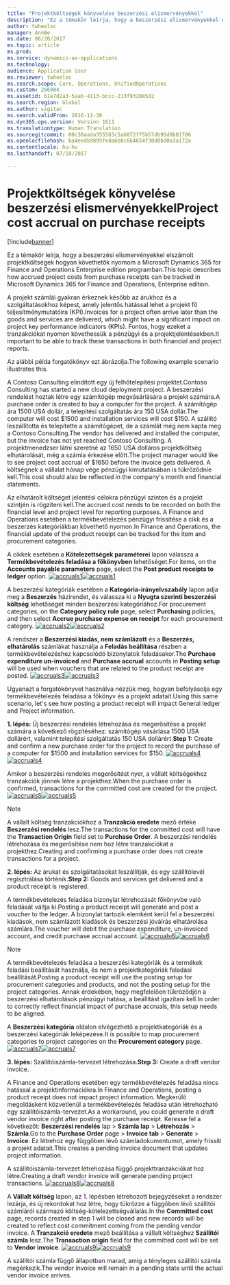 ```yaml
---
title: "Projektköltségek könyvelése beszerzési elismervényekkel"
description: "Ez a témakör leírja, hogy a beszerzési elismervényekkel elszámolt projektköltségek hogyan követhetők nyomom a Microsoft Dynamics 365 for Finance and Operations Enterprise edition programban."
author: twheeloc
manager: AnnBe
ms.date: 06/20/2017
ms.topic: article
ms.prod: 
ms.service: dynamics-ax-applications
ms.technology: 
audience: Application User
ms.reviewer: twheeloc
ms.search.scope: Core, Operations, UnifiedOperations
ms.custom: 266984
ms.assetid: 61e7d2a3-5aab-4113-bccc-213f932885d2
ms.search.region: Global
ms.author: sigitac
ms.search.validFrom: 2016-11-30
ms.dyn365.ops.version: Version 1611
ms.translationtype: Human Translation
ms.sourcegitcommit: 08c38aada355583c5a6872f75b57db95d9b81786
ms.openlocfilehash: ba4eedb9895feda6b8c664654f30d0bd0a3a172a
ms.contentlocale: hu-hu
ms.lasthandoff: 07/18/2017

---
```


# <a name="project-cost-accrual-on-purchase-receipts"></a><span data-ttu-id="598dc-103">Projektköltségek könyvelése beszerzési elismervényekkel</span><span class="sxs-lookup"><span data-stu-id="598dc-103">Project cost accrual on purchase receipts</span></span>

[!include[banner](../includes/banner.md)]


<span data-ttu-id="598dc-104">Ez a témakör leírja, hogy a beszerzési elismervényekkel elszámolt projektköltségek hogyan követhetők nyomom a Microsoft Dynamics 365 for Finance and Operations Enterprise edition programban.</span><span class="sxs-lookup"><span data-stu-id="598dc-104">This topic describes how accrued project costs from purchase receipts can be tracked in Microsoft Dynamics 365 for Finance and Operations, Enterprise edition.</span></span> 

<span data-ttu-id="598dc-105">A projekt számlái gyakran érkeznek később az árukhoz és a szolgáltatásokhoz képest, amely jelentős hatással lehet a projekt fő teljesítménymutatóira (KPI).</span><span class="sxs-lookup"><span data-stu-id="598dc-105">Invoices for a project often arrive later than the goods and services are delivered, which might have a significant impact on project key performance indicators (KPIs).</span></span> <span data-ttu-id="598dc-106">Fontos, hogy ezeket a tranzakciókat nyomon követhessük a pénzügyi és a projektjelentésekben.</span><span class="sxs-lookup"><span data-stu-id="598dc-106">It important to be able to track these transactions in both financial and project reports.</span></span>

<span data-ttu-id="598dc-107">Az alábbi példa forgatókönyv ezt ábrázolja.</span><span class="sxs-lookup"><span data-stu-id="598dc-107">The following example scenario illustrates this.</span></span> 

<span data-ttu-id="598dc-108">A Contoso Consulting elindított egy új felhőtelepítési projektet.</span><span class="sxs-lookup"><span data-stu-id="598dc-108">Contoso Consulting has started a new cloud deployment project.</span></span> <span data-ttu-id="598dc-109">A beszerzési rendelést hoztak létre egy számítógép megvásárlására a projekt számára.</span><span class="sxs-lookup"><span data-stu-id="598dc-109">A purchase order is created to buy a computer for the project.</span></span> <span data-ttu-id="598dc-110">A számítógép ára 1500 USA dollár, a telepítési szolgáltatás ára 150 USA dollár.</span><span class="sxs-lookup"><span data-stu-id="598dc-110">The computer will cost $1500 and installation services will cost $150.</span></span> <span data-ttu-id="598dc-111">A szállító leszállította és telepítette a számítógépet, de a számlát még nem kapta meg a Contoso Consulting.</span><span class="sxs-lookup"><span data-stu-id="598dc-111">The vendor has delivered and installed the computer, but the invoice has not yet reached Contoso Consulting.</span></span> <span data-ttu-id="598dc-112">A projektmenedzser látni szeretné az 1650 USA dolláros projektköltség elhatárolását, még a számla érkezése előtt.</span><span class="sxs-lookup"><span data-stu-id="598dc-112">The project manager would like to see project cost accrual of $1650 before the invoice gets delivered.</span></span> <span data-ttu-id="598dc-113">A költségnek a vállalat hónap vége pénzügyi kimutatásában is tükröződnie kell.</span><span class="sxs-lookup"><span data-stu-id="598dc-113">This cost should also be reflected in the company's month end financial statements.</span></span> 

<span data-ttu-id="598dc-114">Az elhatárolt költséget jelentési célokra pénzügyi szinten és a projekt szintjén is rögzíteni kell.</span><span class="sxs-lookup"><span data-stu-id="598dc-114">The accrued cost needs to be recorded on both the financial level and project level for reporting purposes.</span></span> <span data-ttu-id="598dc-115">A Finance and Operations esetében a termékbevételezés pénzügyi frissítése a cikk és a beszerzés kategóriákban követhető nyomon.</span><span class="sxs-lookup"><span data-stu-id="598dc-115">In Finance and Operations, the financial update of the product receipt can be tracked for the item and procurement categories.</span></span> 

<span data-ttu-id="598dc-116">A cikkek esetében a **Kötelezettségek paraméterei** lapon válassza a **Termékbevételezés feladása a főkönyvben** lehetőséget.</span><span class="sxs-lookup"><span data-stu-id="598dc-116">For items, on the **Accounts payable parameters** page, select the **Post product receipts to ledger** option.</span></span>
<span data-ttu-id="598dc-117">[![accruals1](./media/accruals1-1024x409.png)](./media/accruals1.png)</span><span class="sxs-lookup"><span data-stu-id="598dc-117">[![accruals1](./media/accruals1-1024x409.png)](./media/accruals1.png)</span></span> 

<span data-ttu-id="598dc-118">A beszerzési kategóriák esetében a **Kategória-irányelvszabály** lapon adja meg a **Beszerzés** házirendet, és válassza ki a **Nyugta szerinti beszerzési költség** lehetőséget minden beszerzési kategóriához.</span><span class="sxs-lookup"><span data-stu-id="598dc-118">For procurement categories, on the **Category policy rule** page, select **Purchasing** policies, and then select **Accrue purchase expense on receipt** for each procurement category.</span></span>
<span data-ttu-id="598dc-119">[![accruals2](./media/accruals2-1024x569.png)](./media/accruals2.png)</span><span class="sxs-lookup"><span data-stu-id="598dc-119">[![accruals2](./media/accruals2-1024x569.png)](./media/accruals2.png)</span></span> 

<span data-ttu-id="598dc-120">A rendszer a **Beszerzési kiadás, nem számlázott** és a **Beszerzés, elhatárolás** számlákat használja a **Feladás beállítása** részben a termékbevételezéshez kapcsolódó bizonylatok feladásakor.</span><span class="sxs-lookup"><span data-stu-id="598dc-120">The **Purchase expenditure un-invoiced** and **Purchase accrual** accounts in **Posting setup** will be used when vouchers that are related to the product receipt are posted.</span></span>
<span data-ttu-id="598dc-121">[![accruals3](./media/accruals3-1024x429.png)](./media/accruals3.png)</span><span class="sxs-lookup"><span data-stu-id="598dc-121">[![accruals3](./media/accruals3-1024x429.png)](./media/accruals3.png)</span></span> 

<span data-ttu-id="598dc-122">Ugyanazt a forgatókönyvet használva nézzük meg, hogyan befolyásolja egy termékbevételezés feladása a főkönyv és a projekt adatait.</span><span class="sxs-lookup"><span data-stu-id="598dc-122">Using this same scenario, let's see how posting a product receipt will impact General ledger and Project information.</span></span> 

<span data-ttu-id="598dc-123">**1. lépés:** Új beszerzési rendelés létrehozása és megerősítése a projekt számára a következő rögzítéséhez: számítógép vásárlása 1500 USA dollárért, valamint telepítési szolgáltatás 150 USA dollárért.</span><span class="sxs-lookup"><span data-stu-id="598dc-123">**Step 1:** Create and confirm a new purchase order for the project to record the purchase of a computer for $1500 and installation services for $150.</span></span>
<span data-ttu-id="598dc-124">[![accruals4](./media/accruals4-1024x497.png)](./media/accruals4.png)</span><span class="sxs-lookup"><span data-stu-id="598dc-124">[![accruals4](./media/accruals4-1024x497.png)](./media/accruals4.png)</span></span> 

<span data-ttu-id="598dc-125">Amikor a beszerzési rendelés megerősítést nyer, a vállalt költségekhez tranzakciók jönnek létre a projekthez.</span><span class="sxs-lookup"><span data-stu-id="598dc-125">When the purchase order is confirmed, transactions for the committed cost are created for the project.</span></span> 
<span data-ttu-id="598dc-126">[![accruals5](./media/accruals5-1024x219.png)](./media/accruals5.png)</span><span class="sxs-lookup"><span data-stu-id="598dc-126">[![accruals5](./media/accruals5-1024x219.png)](./media/accruals5.png)</span></span> 

> [!NOTE]
> <span data-ttu-id="598dc-127">A vállalt költség tranzakciókhoz a **Tranzakció eredete** mező értéke **Beszerzési rendelés** lesz.</span><span class="sxs-lookup"><span data-stu-id="598dc-127">The transactions for the committed cost will have the **Transaction Origin** field set to **Purchase Order**.</span></span> <span data-ttu-id="598dc-128">A beszerzési rendelés létrehozása és megerősítése nem hoz létre tranzakciókat a projekthez.</span><span class="sxs-lookup"><span data-stu-id="598dc-128">Creating and confirming a purchase order does not create transactions for a project.</span></span> 

<span data-ttu-id="598dc-129">**2. lépés:** Az árukat és szolgáltatásokat leszállítják, és egy szállítólevél regisztrálása történik.</span><span class="sxs-lookup"><span data-stu-id="598dc-129">**Step 2:** Goods and services get delivered and a product receipt is registered.</span></span> 

<span data-ttu-id="598dc-130">A termékbevételezés feladása bizonylat létrehozását főkönyvbe való feladását váltja ki.</span><span class="sxs-lookup"><span data-stu-id="598dc-130">Posting a product receipt will generate and post a voucher to the ledger.</span></span> <span data-ttu-id="598dc-131">A bizonylat tartozik elemként kerül fel a beszerzési kiadások, nem számlázott kiadások és beszerzési jóváírás elhatárolása számlára.</span><span class="sxs-lookup"><span data-stu-id="598dc-131">The voucher will debit the purchase expenditure, un-invoiced account, and credit purchase accrual account.</span></span> 
<span data-ttu-id="598dc-132">[![accruals6](./media/accruals6-1024x214.png)](./media/accruals6.png)</span><span class="sxs-lookup"><span data-stu-id="598dc-132">[![accruals6](./media/accruals6-1024x214.png)](./media/accruals6.png)</span></span>

> [!NOTE]
> <span data-ttu-id="598dc-133">A termékbevételezés feladása a beszerzési kategóriák és a termékek feladási beállítását használja, és nem a projektkategóriák feladási beállítását.</span><span class="sxs-lookup"><span data-stu-id="598dc-133">Posting a product receipt will use the posting setup for procurement categories and products, and not the posting setup for the project categories.</span></span> <span data-ttu-id="598dc-134">Annak érdekében, hogy megfelelően tükröződjön a beszerzési elhatárolások pénzügyi hatása, a beállítást igazítani kell.</span><span class="sxs-lookup"><span data-stu-id="598dc-134">In order to correctly reflect financial impact of purchase accruals, this setup needs to be aligned.</span></span> 

<span data-ttu-id="598dc-135">A **Beszerzési kategória** oldalon elvégezhető a projektkategóriák és a beszerzési kategóriák leképezése.</span><span class="sxs-lookup"><span data-stu-id="598dc-135">It is possible to map procurement categories to project categories on the **Procurement category** page.</span></span>
<span data-ttu-id="598dc-136">[![accruals7](./media/accruals7-1024x390.png)](./media/accruals7.png)</span><span class="sxs-lookup"><span data-stu-id="598dc-136">[![accruals7](./media/accruals7-1024x390.png)](./media/accruals7.png)</span></span>

<span data-ttu-id="598dc-137">**3. lépés:** Szállítóiszámla-tervezet létrehozása.</span><span class="sxs-lookup"><span data-stu-id="598dc-137">**Step 3:** Create a draft vendor invoice.</span></span> 

<span data-ttu-id="598dc-138">A Finance and Operations esetében egy termékbevételezés feladása nincs hatással a projektinformációkra.</span><span class="sxs-lookup"><span data-stu-id="598dc-138">In Finance and Operations, posting a product receipt does not impact project information.</span></span> <span data-ttu-id="598dc-139">Megkerülő megoldásként közvetlenül a termékbevételezés feladása után létrehozható egy szállítóiszámla-tervezet.</span><span class="sxs-lookup"><span data-stu-id="598dc-139">As a workaround, you could generate a draft vendor invoice right after posting the purchase receipt.</span></span> <span data-ttu-id="598dc-140">Keresse fel a következőt: **Beszerzési rendelés** lap &gt; **Számla lap** &gt; **Létrehozás** &gt; **Számla**.</span><span class="sxs-lookup"><span data-stu-id="598dc-140">Go to the **Purchase Order** page &gt; **Invoice tab** &gt; **Generate** &gt; **Invoice**.</span></span> <span data-ttu-id="598dc-141">Ez létrehoz egy függőben lévő számladokumentumot, amely frissíti a projekt adatait.</span><span class="sxs-lookup"><span data-stu-id="598dc-141">This creates a pending invoice document that updates project information.</span></span> 

<span data-ttu-id="598dc-142">A szállítóiszámla-tervezet létrehozása függő projekttranzakciókat hoz létre.</span><span class="sxs-lookup"><span data-stu-id="598dc-142">Creating a draft vendor invoice will generate pending project transactions.</span></span> 
<span data-ttu-id="598dc-143">[![accruals8](./media/accruals8-1024x225.png)](./media/accruals8.png)</span><span class="sxs-lookup"><span data-stu-id="598dc-143">[![accruals8](./media/accruals8-1024x225.png)](./media/accruals8.png)</span></span> 

<span data-ttu-id="598dc-144">A **Vállalt költség** lapon, az 1. lépésben létrehozott bejegyzéseket a rendszer lezárja, és új rekordokat hoz létre, hogy tükrözze a függőben lévő szállítói számláról származó költség-kötelezettségvállalás.</span><span class="sxs-lookup"><span data-stu-id="598dc-144">In the **Committed cost** page, records created in step 1 will be closed and new records will be created to reflect cost commitment coming from the pending vendor invoice.</span></span> <span data-ttu-id="598dc-145">A **Tranzakció eredete** mező beállítása a vállalt költséghez **Szállítói számla** lesz.</span><span class="sxs-lookup"><span data-stu-id="598dc-145">The **Transaction origin** field for the committed cost will be set to **Vendor invoice**.</span></span>
<span data-ttu-id="598dc-146">[![accruals9](./media/accruals9-1024x200.png)](./media/accruals9.png)</span><span class="sxs-lookup"><span data-stu-id="598dc-146">[![accruals9](./media/accruals9-1024x200.png)](./media/accruals9.png)</span></span>

<span data-ttu-id="598dc-147">A szállítói számla függő állapotban marad, amíg a tényleges szállítói számla megérkezik.</span><span class="sxs-lookup"><span data-stu-id="598dc-147">The vendor invoice will remain in a pending state until the actual vendor invoice arrives.</span></span>




